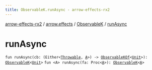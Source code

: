 ```yaml
---
title: ObservableK.runAsync - arrow-effects-rx2
---
```


[arrow-effects-rx2](../../index.html) / [arrow.effects](../index.html) / [ObservableK](index.html) / [runAsync](./run-async.html)

# runAsync

`fun runAsync(cb: (Either<`[`Throwable`](https://kotlinlang.org/api/latest/jvm/stdlib/kotlin/-throwable/index.html)`, `[`A`](index.html#A)`>) -> `[`ObservableKOf`](../-observable-k-of.html)`<`[`Unit`](https://kotlinlang.org/api/latest/jvm/stdlib/kotlin/-unit/index.html)`>): `[`ObservableK`](index.html)`<`[`Unit`](https://kotlinlang.org/api/latest/jvm/stdlib/kotlin/-unit/index.html)`>`
`fun <A> runAsync(fa: Proc<`[`A`](run-async.html#A)`>): `[`ObservableK`](index.html)`<`[`A`](run-async.html#A)`>`